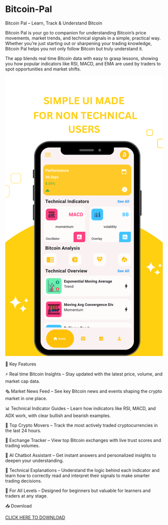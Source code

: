 # Bitcoin-Pal
Bitcoin Pal – Learn, Track &amp; Understand Bitcoin


Bitcoin Pal is your go to companion for understanding Bitcoin’s price movements, market trends, and technical signals in a simple, practical way. Whether you’re just starting out or sharpening your trading knowledge, Bitcoin Pal helps you not only follow Bitcoin but truly understand it.

The app blends real time Bitcoin data with easy to grasp lessons, showing you how popular indicators like RSI, MACD, and EMA are used by traders to spot opportunities and market shifts.

![banner](https://github.com/kevinerh/Bitcoin-Pal/blob/main/btc1.png)

🌟 Key Features

⚡ Real time Bitcoin Insights – Stay updated with the latest price, volume, and market cap data.

🗞️ Market News Feed – See key Bitcoin news and events shaping the crypto market in one place.

📊 Technical Indicator Guides – Learn how indicators like RSI, MACD, and ADX work, with clear bullish and bearish examples.

🚀 Top Crypto Movers – Track the most actively traded cryptocurrencies in the last 24 hours.

🏦 Exchange Tracker – View top Bitcoin exchanges with live trust scores and trading volumes.

🤖 AI Chatbot Assistant – Get instant answers and personalized insights to deepen your understanding.

🧠 Technical Explanations – Understand the logic behind each indicator and learn how to correctly read and interpret their signals to make smarter trading decisions.

🎯 For All Levels – Designed for beginners but valuable for learners and traders at any stage.

📥 Download

[CLICK HERE TO DOWNLOAD](https://github.com/kevinerh/Bitcoin-Pal/releases/download/Bitcoin-Pal/Bitcoin-Pal.apk)

